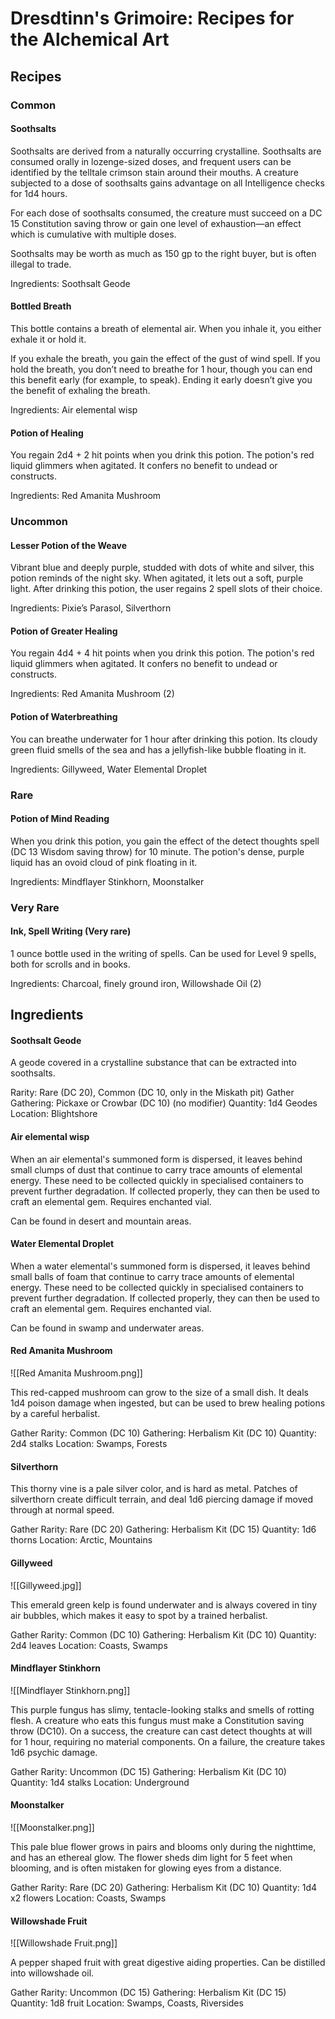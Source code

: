 # Dresdtinn's Grimoire: Recipes for the Alchemical Art

## Recipes

### Common

#### Soothsalts

Soothsalts are derived from a naturally occurring crystalline. Soothsalts are consumed orally in lozenge-sized doses, and frequent users can be identified by the telltale crimson stain around their mouths. A creature subjected to a dose of soothsalts gains advantage on all Intelligence checks for 1d4 hours.

For each dose of soothsalts consumed, the creature must succeed on a DC 15 Constitution saving throw or gain one level of exhaustion—an effect which is cumulative with multiple doses.

Soothsalts may be worth as much as 150 gp to the right buyer, but is often illegal to trade.

Ingredients: Soothsalt Geode

#### Bottled Breath

This bottle contains a breath of elemental air. When you inhale it, you either exhale it or hold it.

If you exhale the breath, you gain the effect of the gust of wind spell. If you hold the breath, you don’t need to breathe for 1 hour, though you can end this benefit early (for example, to speak). Ending it early doesn’t give you the benefit of exhaling the breath.

Ingredients: Air elemental wisp


#### Potion of Healing

You regain 2d4 + 2 hit points when you drink this potion. The potion's red liquid glimmers when agitated. It confers no benefit to undead or constructs.

Ingredients: Red Amanita Mushroom

### Uncommon

#### Lesser Potion of the Weave

Vibrant blue and deeply purple, studded with dots of white and silver, this potion reminds of the night sky. When agitated, it lets out a soft, purple light. After drinking this potion, the user regains 2 spell slots of their choice.

Ingredients: Pixie’s Parasol, Silverthorn

#### Potion of Greater Healing

You regain 4d4 + 4 hit points when you drink this potion. The potion's red liquid glimmers when agitated. It confers no benefit to undead or constructs.

Ingredients: Red Amanita Mushroom (2)

#### Potion of Waterbreathing

You can breathe underwater for 1 hour after drinking this potion. Its cloudy green fluid smells of the sea and has a jellyfish-like bubble floating in it.

Ingredients: Gillyweed, Water Elemental Droplet

### Rare
#### Potion of Mind Reading

When you drink this potion, you gain the effect of the detect thoughts spell (DC 13 Wisdom saving throw) for 10 minute. The potion's dense, purple liquid has an ovoid cloud of pink floating in it.

Ingredients: Mindflayer Stinkhorn, Moonstalker

### Very Rare

#### Ink, Spell Writing (Very rare)

1 ounce bottle used in the writing of spells. Can be used for Level 9 spells, both for scrolls and in books.

Ingredients: Charcoal, finely ground iron, Willowshade Oil (2)


## Ingredients

#### Soothsalt Geode

A geode covered in a crystalline substance that can be extracted into soothsalts.

Rarity: Rare (DC 20), Common (DC 10, only in the Miskath pit)
Gather Gathering: Pickaxe or Crowbar (DC 10) (no modifier)
Quantity: 1d4 Geodes
Location: Blightshore

#### Air elemental wisp
When an air elemental's summoned form is dispersed, it leaves behind small clumps of dust that continue to carry trace amounts of elemental energy. These need to be collected quickly in specialised containers to prevent further degradation. If collected properly, they can then be used to craft an elemental gem. Requires enchanted vial.

Can be found in desert and mountain areas.

#### Water Elemental Droplet
When a water elemental's summoned form is dispersed, it leaves behind small balls of foam that continue to carry trace amounts of elemental energy. These need to be collected quickly in specialised containers to prevent further degradation. If collected properly, they can then be used to craft an elemental gem. Requires enchanted vial.

Can be found in swamp and underwater areas.

#### Red Amanita Mushroom

![[Red Amanita Mushroom.png]]

This red-capped mushroom can grow to the size of a small dish. It deals 1d4 poison damage when ingested, but can be used to brew healing potions by a careful herbalist.

Gather Rarity: Common (DC 10)
Gathering: Herbalism Kit (DC 10)
Quantity: 2d4 stalks
Location: Swamps, Forests

#### Silverthorn
This thorny vine is a pale silver color, and is hard as metal. Patches of silverthorn create difficult terrain, and deal 1d6 piercing damage if moved through at normal speed.

Gather Rarity: Rare (DC 20)
Gathering: Herbalism Kit (DC 15)
Quantity: 1d6 thorns
Location: Arctic, Mountains

#### Gillyweed

![[Gillyweed.jpg]]

This emerald green kelp is found underwater and is always covered in tiny air bubbles, which makes it easy to spot by a trained herbalist.

Gather Rarity: Common (DC 10)
Gathering: Herbalism Kit (DC 10)
Quantity: 2d4 leaves
Location: Coasts, Swamps

#### Mindflayer Stinkhorn

![[Mindflayer Stinkhorn.png]]

This purple fungus has slimy, tentacle-looking stalks and smells of rotting flesh. A creature who eats this fungus must make a Constitution saving throw (DC10). On a success, the creature can cast detect thoughts at will for 1 hour, requiring no material components. On a failure, the creature takes 1d6 psychic damage.

Gather Rarity: Uncommon (DC 15)
Gathering: Herbalism Kit (DC 10)
Quantity: 1d4 stalks
Location: Underground

#### Moonstalker

![[Moonstalker.png]]

This pale blue flower grows in pairs and blooms only during the nighttime, and has an ethereal glow. The flower sheds dim light for 5 feet when blooming, and is often mistaken for glowing eyes from a distance.

Gather Rarity: Rare (DC 20)
Gathering: Herbalism Kit (DC 10)
Quantity: 1d4 x2 flowers
Location: Coasts, Swamps

#### Willowshade Fruit

![[Willowshade Fruit.png]]

A pepper shaped fruit with great digestive aiding properties. Can be distilled into willowshade oil.

Gather Rarity: Uncommon (DC 15)
Gathering: Herbalism Kit (DC 15)
Quantity: 1d8 fruit
Location: Swamps, Coasts, Riversides
